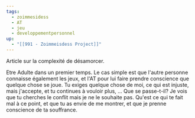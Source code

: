 ```yaml
---
tags:
  - zoimmesidess
  - AT
  - jeu
  - developpementpersonnel
up:
  - "[[991 - Zoimmeisdess Project]]"
---
```

Article sur la complexité de désamorcer.

Etre Adulte dans un premier temps.
Le cas simple est que l'autre personne connaisse également les jeux, et l'AT pour lui faire prendre conscience que quelque chose se joue.
Tu exiges quelque chose de moi, ce qui est injuste, mais j'accepte, et tu continues à vouloir plus, ...
Que se passe-t-il? Je vois que tu cherches le conflit mais je ne le souhaite pas. Qu'est ce qui te fait mal à ce point, et que tu as envie de me montrer, et que je prenne conscience de ta souffrance.

